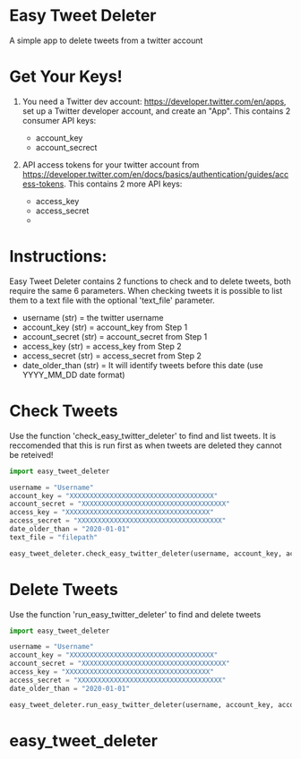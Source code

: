 # Easy Tweet Deleter

A simple app to delete tweets from a twitter account

# Get Your Keys!

1. You need a Twitter dev account: https://developer.twitter.com/en/apps, set up a Twitter developer account, and create an "App".  This contains 2 consumer API keys:
    - account_key
    - account_secrect

2. API access tokens for your twitter account from https://developer.twitter.com/en/docs/basics/authentication/guides/access-tokens.  This contains 2 more API keys:
    - access_key
    - access_secret
    - 
# Instructions:

Easy Tweet Deleter contains 2 functions to check and to delete tweets, both require the same 6 parameters.
When checking tweets it is possible to list them to a text file with the optional 'text_file' parameter.
- username (str) = the twitter username
- account_key (str) = account_key from Step 1
- account_secret (str) = account_secret from Step 1
- access_key (str) = access_key from Step 2
- access_secret (str) = access_secret from Step 2
- date_older_than (str) = It will identify tweets before this date (use YYYY_MM_DD date format)

# Check Tweets
Use the function 'check_easy_twitter_deleter' to find and list tweets. 
It is reccomended that this is run first as when tweets are deleted they cannot be reteived!
~~~~python
import easy_tweet_deleter

username = "Username"
account_key = "XXXXXXXXXXXXXXXXXXXXXXXXXXXXXXXXXXXX"
account_secret = "XXXXXXXXXXXXXXXXXXXXXXXXXXXXXXXXXXXX"
access_key = "XXXXXXXXXXXXXXXXXXXXXXXXXXXXXXXXXXXX"
access_secret = "XXXXXXXXXXXXXXXXXXXXXXXXXXXXXXXXXXXX"
date_older_than = "2020-01-01"
text_file = "filepath"

easy_tweet_deleter.check_easy_twitter_deleter(username, account_key, account_secret, access_key, access_secret, date_older_than, text_file)
~~~~

# Delete Tweets
Use the function 'run_easy_twitter_deleter' to find and delete tweets
~~~python
import easy_tweet_deleter

username = "Username"
account_key = "XXXXXXXXXXXXXXXXXXXXXXXXXXXXXXXXXXXX"
account_secret = "XXXXXXXXXXXXXXXXXXXXXXXXXXXXXXXXXXXX"
access_key = "XXXXXXXXXXXXXXXXXXXXXXXXXXXXXXXXXXXX"
access_secret = "XXXXXXXXXXXXXXXXXXXXXXXXXXXXXXXXXXXX"
date_older_than = "2020-01-01"

easy_tweet_deleter.run_easy_twitter_deleter(username, account_key, account_secret, access_key, access_secret, date_older_than)
~~~
# easy_tweet_deleter

